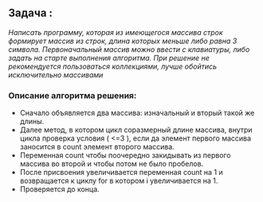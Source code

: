  ## **Задача** :
*Написать программу, которая из имеющегося массива строк формирует массив из строк, длина которых меньше либо равна 3 символа. Первоначальный массив можно ввести с клавиатуры, либо задать на старте выполнения алгоритма. При решение не рекомендуется пользоваться коллекциями, лучше обойтись исключительно массивами*

### Описание алгоритма решения:
* Сначало объявляется два массива: изначальный и вторый такой же длины. 
* Далее метод, в котором цикл соразмерный длине массива, внутри цикла проверка условия ( <=3 ), если да элемент первого массива заносится в count элемент второго массива.
* Переменная count чтобы поочередно закидывать из первого массива во второй и чтобы потом не было пробелов. 
* После присвоения увеличивается переменная count на 1 и возвращается к циклу for в котором i увеличивается на 1. 
* Проверяется до конца.